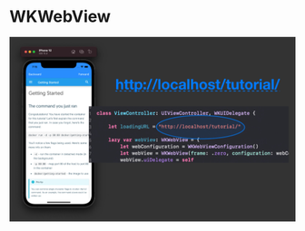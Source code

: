 # WKWebView

<img src="https://github.com/YamamotoDesu/WKWebView/blob/main/localhost.jpg" width="auto">
